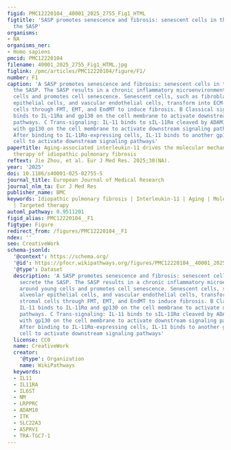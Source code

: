 ```yaml
---
figid: PMC12220104__40001_2025_2755_Fig1_HTML
figtitle: 'SASP promotes senescence and fibrosis: senescent cells in the lung secrete
  the SASP'
organisms:
- NA
organisms_ner:
- Homo sapiens
pmcid: PMC12220104
filename: 40001_2025_2755_Fig1_HTML.jpg
figlink: /pmc/articles/PMC12220104/figure/F1/
number: F1
caption: 'A SASP promotes senescence and fibrosis: senescent cells in the lung secrete
  the SASP. The SASP results in a chronic inflammatory microenvironment around young
  cells and promotes cell senescence. Senescent cells, such as fibroblasts, alveolar
  epithelial cells, and vascular endothelial cells, transform into ECM-secreting stromal
  cells through FMT, EMT, and EndMT to induce fibrosis. B Classical signaling: IL-11
  binds to IL-11Rα and gp130 on the cell membrane to activate downstream signaling
  pathways. C Trans-signaling: IL-11 binds to sIL-11Rα cleaved by ADAM10 and interacts
  with gp130 on the cell membrane to activate downstream signaling pathways. D Trans-presentation:
  After binding to IL-11Rα-expressing cells, IL-11 binds to another gp130-expressing
  cell to activate downstream signaling pathways'
papertitle: Aging-associated interleukin-11 drives the molecular mechanism and targeted
  therapy of idiopathic pulmonary fibrosis
reftext: Jie Zhou, et al. Eur J Med Res. 2025;30(NA).
year: '2025'
doi: 10.1186/s40001-025-02755-5
journal_title: European Journal of Medical Research
journal_nlm_ta: Eur J Med Res
publisher_name: BMC
keywords: Idiopathic pulmonary fibrosis | Interleukin-11 | Aging | Molecular mechanisms
  | Targeted therapy
automl_pathway: 0.9511201
figid_alias: PMC12220104__F1
figtype: Figure
redirect_from: /figures/PMC12220104__F1
ndex: ''
seo: CreativeWork
schema-jsonld:
  '@context': https://schema.org/
  '@id': https://pfocr.wikipathways.org/figures/PMC12220104__40001_2025_2755_Fig1_HTML.html
  '@type': Dataset
  description: 'A SASP promotes senescence and fibrosis: senescent cells in the lung
    secrete the SASP. The SASP results in a chronic inflammatory microenvironment
    around young cells and promotes cell senescence. Senescent cells, such as fibroblasts,
    alveolar epithelial cells, and vascular endothelial cells, transform into ECM-secreting
    stromal cells through FMT, EMT, and EndMT to induce fibrosis. B Classical signaling:
    IL-11 binds to IL-11Rα and gp130 on the cell membrane to activate downstream signaling
    pathways. C Trans-signaling: IL-11 binds to sIL-11Rα cleaved by ADAM10 and interacts
    with gp130 on the cell membrane to activate downstream signaling pathways. D Trans-presentation:
    After binding to IL-11Rα-expressing cells, IL-11 binds to another gp130-expressing
    cell to activate downstream signaling pathways'
  license: CC0
  name: CreativeWork
  creator:
    '@type': Organization
    name: WikiPathways
  keywords:
  - IL11
  - IL11RA
  - IL6ST
  - NM
  - LRPPRC
  - ADAM10
  - ITK
  - SLC22A3
  - ASPRV1
  - TRA-TGC7-1
---
```

